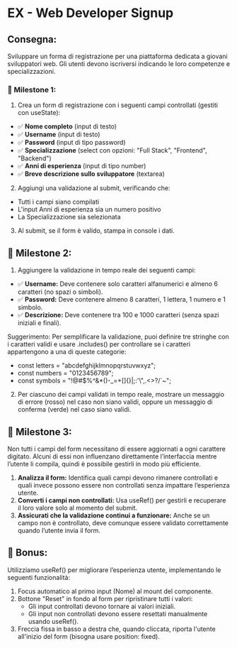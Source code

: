 EX - Web Developer Signup
===
## Consegna:
Sviluppare un forma di registrazione per una piattaforma dedicata a giovani sviluppatori web.
Gli utenti devono iscriversi indicando le loro competenze e specializzazioni.

### 📌 Milestone 1: 
1. Crea un form di registrazione con i seguenti campi controllati (gestiti con useState):
- ✅ **Nome completo** (input di testo)
- ✅ **Username** (input di testo)
- ✅ **Password** (input di tipo password)
- ✅ **Specializzazione** (select con opzioni: "Full Stack", "Frontend", "Backend")
- ✅ **Anni di esperienza** (input di tipo number)
- ✅ **Breve descrizione sullo sviluppatore** (textarea)

2. Aggiungi una validazione al submit, verificando che:
- Tutti i campi siano compilati
- L'input Anni di esperienza sia un numero positivo
- La Specializzazione sia selezionata

3. Al submit, se il form è valido, stampa in console i dati.

## 📌 Milestone 2:
1. Aggiungere la validazione in tempo reale dei seguenti campi:
- ✅ **Username:** Deve contenere solo caratteri alfanumerici e almeno 6 caratteri (no spazi o simboli).
- ✅ **Password:** Deve contenere almeno 8 caratteri, 1 lettera, 1 numero e 1 simbolo.
- ✅ **Descrizione:** Deve contenere tra 100 e 1000 caratteri (senza spazi iniziali e finali).

Suggerimento: Per semplificare la validazione, puoi definire tre stringhe con i caratteri validi e usare .includes() per controllare se i caratteri appartengono a una di queste categorie:
- const letters = "abcdefghijklmnopqrstuvwxyz";
- const numbers = "0123456789";
- const symbols = "!@#$%^&*()-_=+[]{}|;:'\\",.<>?/`~";

2. Per ciascuno dei campi validati in tempo reale, mostrare un messaggio di errore (rosso) nel caso non siano validi, oppure un messaggio di conferma (verde) nel caso siano validi.

## 📌 Milestone 3:
Non tutti i campi del form necessitano di essere aggiornati a ogni carattere digitato. Alcuni di essi non influenzano direttamente l’interfaccia mentre l’utente li compila, quindi è possibile gestirli in modo più efficiente.

1. **Analizza il form:** Identifica quali campi devono rimanere controllati e quali invece possono essere non controllati senza impattare l’esperienza utente.
2. **Converti i campi non controllati:** Usa useRef() per gestirli e recuperare il loro valore solo al momento del submit.
3. **Assicurati che la validazione continui a funzionare:** Anche se un campo non è controllato, deve comunque essere validato correttamente quando l’utente invia il form.

## 🎯 Bonus:
Utilizziamo useRef() per migliorare l’esperienza utente, implementando le seguenti funzionalità:

1. Focus automatico al primo input (Nome) al mount del componente.
2. Bottone "Reset" in fondo al form per ripristinare tutti i valori:
	- Gli input controllati devono tornare ai valori iniziali.
	- Gli input non controllati devono essere resettati manualmente usando useRef().
3. Freccia fissa in basso a destra che, quando cliccata, riporta l'utente all'inizio del form (bisogna usare position: fixed).